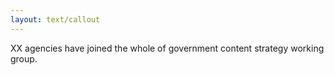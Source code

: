 ```yaml
---
layout: text/callout
---
```


XX agencies have joined the whole of government content strategy working group.
